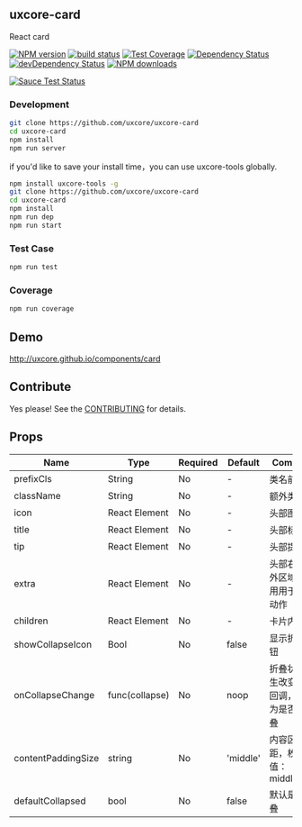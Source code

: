 ## uxcore-card

React card

[![NPM version][npm-image]][npm-url]
[![build status][travis-image]][travis-url]
[![Test Coverage][coveralls-image]][coveralls-url]
[![Dependency Status][dep-image]][dep-url]
[![devDependency Status][devdep-image]][devdep-url] 
[![NPM downloads][downloads-image]][npm-url]

[![Sauce Test Status][sauce-image]][sauce-url]

[npm-image]: http://img.shields.io/npm/v/uxcore-card.svg?style=flat-square
[npm-url]: http://npmjs.org/package/uxcore-card
[travis-image]: https://img.shields.io/travis/uxcore/uxcore-card.svg?style=flat-square
[travis-url]: https://travis-ci.org/uxcore/uxcore-card
[coveralls-image]: https://img.shields.io/coveralls/uxcore/uxcore-card.svg?style=flat-square
[coveralls-url]: https://coveralls.io/r/uxcore/uxcore-card?branch=master
[dep-image]: http://img.shields.io/david/uxcore/uxcore-card.svg?style=flat-square
[dep-url]: https://david-dm.org/uxcore/uxcore-card
[devdep-image]: http://img.shields.io/david/dev/uxcore/uxcore-card.svg?style=flat-square
[devdep-url]: https://david-dm.org/uxcore/uxcore-card#info=devDependencies
[downloads-image]: https://img.shields.io/npm/dm/uxcore-card.svg
[sauce-image]: https://saucelabs.com/browser-matrix/uxcore-card.svg
[sauce-url]: https://saucelabs.com/u/uxcore-card


### Development

```sh
git clone https://github.com/uxcore/uxcore-card
cd uxcore-card
npm install
npm run server
```

if you'd like to save your install time，you can use uxcore-tools globally.

```sh
npm install uxcore-tools -g
git clone https://github.com/uxcore/uxcore-card
cd uxcore-card
npm install
npm run dep
npm run start
```

### Test Case

```sh
npm run test
```

### Coverage

```sh
npm run coverage
```

## Demo

http://uxcore.github.io/components/card

## Contribute

Yes please! See the [CONTRIBUTING](https://github.com/uxcore/uxcore/blob/master/CONTRIBUTING.md) for details.

## Props

| Name | Type | Required | Default | Comments |
|---|---|---|---|---|
| prefixCls | String | No | - | 类名前缀 |
| className | String | No | - | 额外类名 |
| icon | React Element | No | - | 头部图标 |
| title | React Element | No | - | 头部标题 |
| tip | React Element | No | - | 头部提示 |
| extra | React Element | No | - | 头部右侧额外区域，通用用于放置动作 |
| children | React Element | No | - | 卡片内容 |
| showCollapseIcon | Bool | No | false | 显示折叠按钮 |
| onCollapseChange | func(collapse) | No | noop | 折叠状态发生改变时的回调，参数为是否被折叠 |
| contentPaddingSize | string | No | 'middle' | 内容区间距，枚举值：middle/none |
| defaultCollapsed | bool | No | false | 默认是否折叠 |
